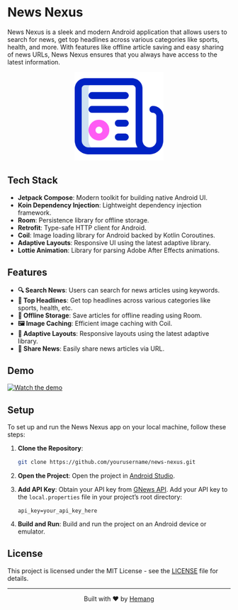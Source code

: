 # News Nexus

News Nexus is a sleek and modern Android application that allows users to search for news, get top headlines across various categories like sports, health, and more. With features like offline article saving and easy sharing of news URLs, News Nexus ensures that you always have access to the latest information.

<p align="center">
  <img src="app/src/main/res/drawable/newspaper_5479355.png" alt="News Nexus Logo" width="200">
</p>

## Tech Stack

- **Jetpack Compose**: Modern toolkit for building native Android UI.
- **Koin Dependency Injection**: Lightweight dependency injection framework.
- **Room**: Persistence library for offline storage.
- **Retrofit**: Type-safe HTTP client for Android.
- **Coil**: Image loading library for Android backed by Kotlin Coroutines.
- **Adaptive Layouts**: Responsive UI using the latest adaptive library.
- **Lottie Animation**: Library for parsing Adobe After Effects animations.

## Features

- **🔍 Search News**: Users can search for news articles using keywords.
- **📰 Top Headlines**: Get top headlines across various categories like sports, health, etc.
- **💾 Offline Storage**: Save articles for offline reading using Room.
- **🖼️ Image Caching**: Efficient image caching with Coil.
- **📱 Adaptive Layouts**: Responsive layouts using the latest adaptive library.
- **🔗 Share News**: Easily share news articles via URL.

## Demo

[![Watch the demo](https://img.youtube.com/vi/KQJSRSc9ZYI/maxresdefault.jpg)](https://youtu.be/KQJSRSc9ZYI)

## Setup

To set up and run the News Nexus app on your local machine, follow these steps:

1. **Clone the Repository**:
   ```bash
   git clone https://github.com/yourusername/news-nexus.git
   ```

2. **Open the Project**:
   Open the project in [Android Studio](https://developer.android.com/studio).

3. **Add API Key**:
   Obtain your API key from [GNews API](https://gnews.io/). Add your API key to the `local.properties` file in your project’s root directory:
   ```properties
   api_key=your_api_key_here
   ```

4. **Build and Run**:
   Build and run the project on an Android device or emulator.


## License

This project is licensed under the MIT License - see the [LICENSE](LICENSE) file for details.

---

<p align="center">
  Built with ❤️ by <a href="https://github.com/HemangMishra1234">Hemang</a>
</p>
